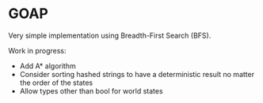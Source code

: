 # GOAP
Very simple implementation using Breadth-First Search (BFS).

Work in progress:
- Add A* algorithm
- Consider sorting hashed strings to have a deterministic result no matter the order of the states
- Allow types other than bool for world states
